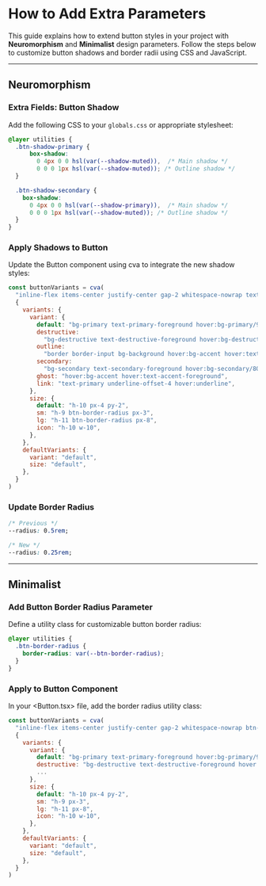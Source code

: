 # How to Add Extra Parameters

This guide explains how to extend button styles in your project with **Neuromorphism** and **Minimalist** design parameters. Follow the steps below to customize button shadows and border radii using CSS and JavaScript.

---

## Neuromorphism

### Extra Fields: Button Shadow

Add the following CSS to your `globals.css` or appropriate stylesheet:

```css
@layer utilities {
  .btn-shadow-primary {  
      box-shadow: 
        0 4px 0 0 hsl(var(--shadow-muted)),  /* Main shadow */
        0 0 0 1px hsl(var(--shadow-muted)); /* Outline shadow */
  }

  .btn-shadow-secondary {  
    box-shadow: 
      0 4px 0 0 hsl(var(--shadow-primary)),  /* Main shadow */
      0 0 0 1px hsl(var(--shadow-muted)); /* Outline shadow */
  }
}
```

### Apply Shadows to Button

Update the Button component using cva to integrate the new shadow styles:

```javascript
const buttonVariants = cva(
  "inline-flex items-center justify-center gap-2 whitespace-nowrap text-sm font-medium ring-offset-background transition-colors focus-visible:outline-none focus-visible:ring-2 focus-visible:ring-ring focus-visible:ring-offset-2 disabled:pointer-events-none disabled:opacity-50 [&_svg]:pointer-events-none [&_svg]:size-4 [&_svg]:shrink-0",
  {
    variants: {
      variant: {
        default: "bg-primary text-primary-foreground hover:bg-primary/90 btn-shadow-primary",
        destructive:
          "bg-destructive text-destructive-foreground hover:bg-destructive/90",
        outline:
          "border border-input bg-background hover:bg-accent hover:text-accent-foreground btn-shadow-secondary",
        secondary:
          "bg-secondary text-secondary-foreground hover:bg-secondary/80",
        ghost: "hover:bg-accent hover:text-accent-foreground",
        link: "text-primary underline-offset-4 hover:underline",
      },
      size: {
        default: "h-10 px-4 py-2",
        sm: "h-9 btn-border-radius px-3",
        lg: "h-11 btn-border-radius px-8",
        icon: "h-10 w-10",
      },
    },
    defaultVariants: {
      variant: "default",
      size: "default",
    },
  }
)
```

### Update Border Radius
```css
/* Previous */
--radius: 0.5rem;

/* New */
--radius: 0.25rem;
```

---

## Minimalist

### Add Button Border Radius Parameter

Define a utility class for customizable button border radius:
```css
@layer utilities {
  .btn-border-radius {
    border-radius: var(--btn-border-radius);
  }
}
```

### Apply to Button Component

In your <Button.tsx> file, add the border radius utility class:
```javascript
const buttonVariants = cva(
  "inline-flex items-center justify-center gap-2 whitespace-nowrap btn-border-radius text-sm font-medium ring-offset-background transition-colors focus-visible:outline-none focus-visible:ring-2 focus-visible:ring-ring focus-visible:ring-offset-2 disabled:pointer-events-none disabled:opacity-50 [&_svg]:pointer-events-none [&_svg]:size-4 [&_svg]:shrink-0",
  {
    variants: {
      variant: {
        default: "bg-primary text-primary-foreground hover:bg-primary/90 shadow-primary",
        destructive: "bg-destructive text-destructive-foreground hover:bg-destructive/90",
        ...
      },
      size: {
        default: "h-10 px-4 py-2",
        sm: "h-9 px-3",
        lg: "h-11 px-8",
        icon: "h-10 w-10",
      },
    },
    defaultVariants: {
      variant: "default",
      size: "default",
    },
  }
)
```


